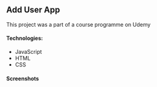 ## Add User App
This project was a part of a course programme on Udemy

#### Technologies: 
- JavaScript
- HTML
- CSS

#### Screenshots

![]()
![]()
![]()
![]()
